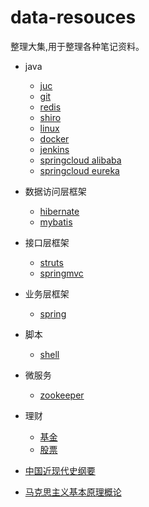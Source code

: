 # data-resouces
整理大集,用于整理各种笔记资料。

- java
  - [juc](java/juc/juc.md)
  - [git](java/git/git.md)
  - [redis](java/redis/redis.md)
  - [shiro](java/shiro/shiro.md)
  - [linux](java/linux/linux.md)
  - [docker](java/docker/docker.md)
  - [jenkins](java/jenkins/jenkins.md)
  - [springcloud alibaba](java/springcloud/SpringCloudAlibaba.md)
  - [springcloud eureka](java/springcloud/SpringCloudEureka.md)

- 数据访问层框架
  - [hibernate]()
  - [mybatis]()
- 接口层框架
  - [struts]()
  - [springmvc]()
- 业务层框架

  - [spring]()

- 脚本

  - [shell](bigdata/shell/shell.md)

- 微服务
  - [zookeeper](zookeeper/zookeeper.md)

- 理财
  - [基金](基金理财课/基金理财课.md)
  - [股票](股票/股票.md)

- [中国近现代史纲要](中国近现代史纲要/中国近现代史纲要.md)
- [马克思主义基本原理概论](马克思主义基本原理概论/马克思主义基本原理概论.md)

